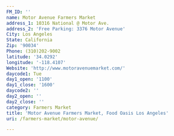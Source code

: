 ```yaml
---
FM_ID: ''
name: Motor Avenue Farmers Market
address_1: 10316 National @ Motor Ave.
address_2: 'Free Parking: 3376 Motor Avenue'
City: Los Angeles
State: California
Zip: '90034'
Phone: (310)202-9002
latitude: '34.0292'
longitude: '-118.4107'
Website: 'http://www.motoravenuemarket.com/'
daycode1: Tue
day1_open: '1100'
day1_close: '1600'
daycode2: ''
day2_open: ''
day2_close: ''
category: Farmers Market
title: 'Motor Avenue Farmers Market, Food Oasis Los Angeles'
uri: /farmers-market/motor-avenue/

---
```

